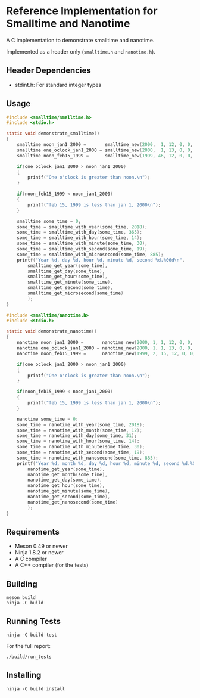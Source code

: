 Reference Implementation for Smalltime and Nanotime
===================================================

A C implementation to demonstrate smalltime and nanotime.

Implemented as a header only (`smalltime.h` and `nanotime.h`).



Header Dependencies
-------------------

 * stdint.h: For standard integer types



Usage
-----

```c
#include <smalltime/smalltime.h>
#include <stdio.h>

static void demonstrate_smalltime()
{
	smalltime noon_jan1_2000 =       smalltime_new(2000,  1, 12, 0, 0, 0);
	smalltime one_oclock_jan1_2000 = smalltime_new(2000,  1, 13, 0, 0, 0);
	smalltime noon_feb15_1999 =      smalltime_new(1999, 46, 12, 0, 0, 0);

	if(one_oclock_jan1_2000 > noon_jan1_2000)
	{
		printf("One o'clock is greater than noon.\n");
	}

	if(noon_feb15_1999 < noon_jan1_2000)
	{
		printf("feb 15, 1999 is less than jan 1, 2000\n");
	}

	smalltime some_time = 0;
	some_time = smalltime_with_year(some_time, 2018);
	some_time = smalltime_with_day(some_time, 365);
	some_time = smalltime_with_hour(some_time, 14);
	some_time = smalltime_with_minute(some_time, 30);
	some_time = smalltime_with_second(some_time, 19);
	some_time = smalltime_with_microsecond(some_time, 885);
	printf("Year %d, day %d, hour %d, minute %d, second %d.%06d\n",
		smalltime_get_year(some_time),
		smalltime_get_day(some_time),
		smalltime_get_hour(some_time),
		smalltime_get_minute(some_time),
		smalltime_get_second(some_time),
		smalltime_get_microsecond(some_time)
		);
}
```

```c
#include <smalltime/nanotime.h>
#include <stdio.h>

static void demonstrate_nanotime()
{
    nanotime noon_jan1_2000 =       nanotime_new(2000, 1, 1, 12, 0, 0, 0);
    nanotime one_oclock_jan1_2000 = nanotime_new(2000, 1, 1, 13, 0, 0, 0);
    nanotime noon_feb15_1999 =      nanotime_new(1999, 2, 15, 12, 0, 0, 0);

    if(one_oclock_jan1_2000 > noon_jan1_2000)
    {
        printf("One o'clock is greater than noon.\n");
    }

    if(noon_feb15_1999 < noon_jan1_2000)
    {
        printf("feb 15, 1999 is less than jan 1, 2000\n");
    }

    nanotime some_time = 0;
    some_time = nanotime_with_year(some_time, 2018);
    some_time = nanotime_with_month(some_time, 12);
    some_time = nanotime_with_day(some_time, 31);
    some_time = nanotime_with_hour(some_time, 14);
    some_time = nanotime_with_minute(some_time, 30);
    some_time = nanotime_with_second(some_time, 19);
    some_time = nanotime_with_nanosecond(some_time, 885);
    printf("Year %d, month %d, day %d, hour %d, minute %d, second %d.%06d\n",
        nanotime_get_year(some_time),
        nanotime_get_month(some_time),
        nanotime_get_day(some_time),
        nanotime_get_hour(some_time),
        nanotime_get_minute(some_time),
        nanotime_get_second(some_time),
        nanotime_get_nanosecond(some_time)
        );
}
```



Requirements
------------

  * Meson 0.49 or newer
  * Ninja 1.8.2 or newer
  * A C compiler
  * A C++ compiler (for the tests)



Building
--------

    meson build
    ninja -C build



Running Tests
-------------

    ninja -C build test

For the full report:

    ./build/run_tests



Installing
----------

    ninja -C build install

